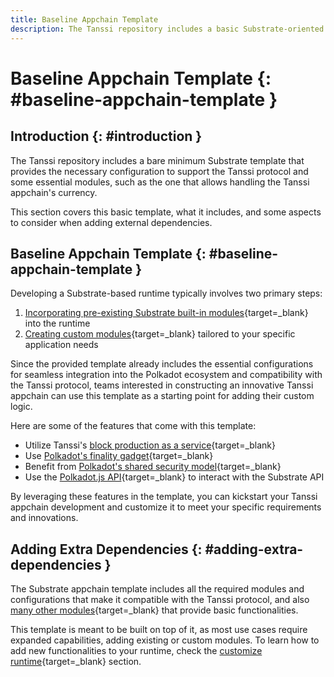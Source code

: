 ```yaml
---
title: Baseline Appchain Template
description: The Tanssi repository includes a basic Substrate-oriented template that provides the necessary configuration to kick-start the development of an appchain.
---
```


# Baseline Appchain Template {: #baseline-appchain-template }

## Introduction {: #introduction }

The Tanssi repository includes a bare minimum Substrate template that provides the necessary configuration to support the Tanssi protocol and some essential modules, such as the one that allows handling the Tanssi appchain's currency.

This section covers this basic template, what it includes, and some aspects to consider when adding external dependencies.

## Baseline Appchain Template {: #baseline-appchain-template }

Developing a Substrate-based runtime typically involves two primary steps:

1. [Incorporating pre-existing Substrate built-in modules](/builders/build/customize/adding-built-in-module/){target=\_blank} into the runtime
2. [Creating custom modules](/builders/build/customize/adding-custom-made-module/){target=\_blank} tailored to your specific application needs

Since the provided template already includes the essential configurations for seamless integration into the Polkadot ecosystem and compatibility with the Tanssi protocol, teams interested in constructing an innovative Tanssi appchain can use this template as a starting point for adding their custom logic.

Here are some of the features that come with this template:

- Utilize Tanssi's [block production as a service](/learn/tanssi/technical-features/#block-production-as-a-service){target=\_blank}
- Use [Polkadot's finality gadget](https://wiki.polkadot.network/docs/learn-consensus#finality-gadget-grandpa){target=\_blank}
- Benefit from [Polkadot's shared security model](https://wiki.polkadot.network/docs/learn-parachains#shared-security){target=\_blank}
- Use the [Polkadot.js API](/builders/toolkit/substrate-api/libraries/polkadot-js-api){target=\_blank} to interact with the Substrate API

By leveraging these features in the template, you can kickstart your Tanssi appchain development and customize it to meet your specific requirements and innovations.

## Adding Extra Dependencies {: #adding-extra-dependencies }

The Substrate appchain template includes all the required modules and configurations that make it compatible with the Tanssi protocol, and also [many other modules](/builders/build/templates/overview/#included-modules){target=\_blank} that provide basic functionalities.

This template is meant to be built on top of it, as most use cases require expanded capabilities, adding existing or custom modules. To learn how to add new functionalities to your runtime, check the [customize runtime](/builders/build/customize/){target=\_blank} section.